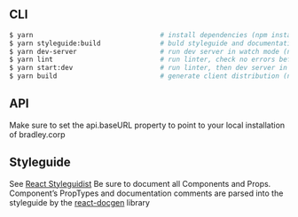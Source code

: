 ## CLI

```bash
$ yarn                                # install dependencies (npm install)
$ yarn styleguide:build               # buld styleguide and documentation for components
$ yarn dev-server                     # run dev server in watch mode (npm run dev-server)
$ yarn lint                           # run linter, check no errors before committing (npm run lint)
$ yarn start:dev                      # run linter, then dev server in watch mode (npm run start:dev)
$ yarn build                          # generate client distribution (npm run build)
```

## API

Make sure to set the api.baseURL property to point to your local installation of bradley.corp

## Styleguide

See [React Styleguidist](https://react-styleguidist.js.org/)
Be sure to document all Components and Props. Component’s PropTypes and documentation comments are parsed into the styleguide by the [react-docgen](https://github.com/reactjs/react-docgen) library
